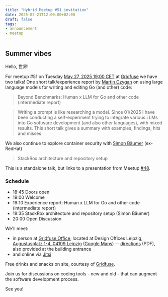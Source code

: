 ```yaml
---
title: "Hybrid Meetup #51 invitation"
date: 2025-05-21T12:00:00+02:00
draft: false
tags:
- announcement
- meetup
---
```


## Summer vibes

Hello, 世界!

For meetup #51 on Tuesday [May 27, 2025 19:00
CET](https://www.meetup.com/leipzig-golang/events/305626253) at
[Gridfuse](https://gridfuse.com) we have two talks! One short talk/experience report by
[Martin Czygan](https://www.linkedin.com/in/martin-czygan-58348842/) on using
large language models for writing and editing Go (and other) code:

> Beyond Benchmarks: Human x LLM for Go and other code (intermediate report)

> Writing a prompt is like researching a model. Since 01/2025 I have been
> conducting a self-experiment trying to integrate various LLMs into Go
> software development (and also other languages), with mixed results. This short
> talk gives a summary with examples, findings, hits and misses.

We also continue to explore container security with [Simon
Bäumer](https://www.linkedin.com/in/simon-b%C3%A4umer-a61042177) (ex-RedHat)

> StackRox architecture and repository setup

This is a standalone talk, but links to a presentation from Meetup
[#48](https://golangleipzig.space/posts/meetup-48-wrapup/).

### Schedule

* 18:45 Doors open
* 19:00 Welcome
* 19:10 Experience report: Human x LLM for Go and other code (intermediate report)
* 19:35 StackRox architecture and repository setup (Simon Bäumer)
* 20:00 Open Discussion

We'll meet:

* in person at [Gridfuse Office](https://maps.app.goo.gl/Jtcr78iQafZxUtWs6), located at Design Offices Leipzig, [Augustusplatz 1-4, 04109 Leipzig](https://www.openstreetmap.org/node/7230218702) ([Google Maps](https://maps.app.goo.gl/Jtcr78iQafZxUtWs6)) -- [directions](/downloads/Directions_Meetup_Gridfuse.pdf) (PDF), also provided at the building entrance
* and online via [Jitsi](https://meet.jit.si/LeipzigGophers51)

Free drinks and snacks on site, courtesy of [Gridfuse](https://gridfuse.com).

Join us for discussions on coding tools - new and old - that can augment the
software development process.

See you!


<!--

todo: outreach

https://www.linkedin.com/posts/martin-czygan-58348842_leipzig-llm-activity-7331246910868975616-WHZM?utm_source=share&utm_medium=member_desktop&rcm=ACoAAAj4ETMB_N_adYM-kQAUCeKn07XBMXgGGaE

-->

